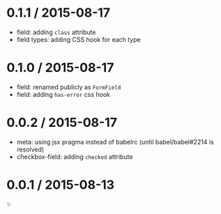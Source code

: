 
0.1.1 / 2015-08-17
==================

  * field: adding `class` attribute
  * field types: adding CSS hook for each type

0.1.0 / 2015-08-17
==================

  * field: renamed publicly as `FormField`
  * field: adding `has-error` css hook

0.0.2 / 2015-08-17
==================

  * meta: using jsx pragma instead of babelrc (until babel/babel#2214 is resolved)
  * checkbox-field: adding `checked` attribute

0.0.1 / 2015-08-13
==================

:sparkles:
